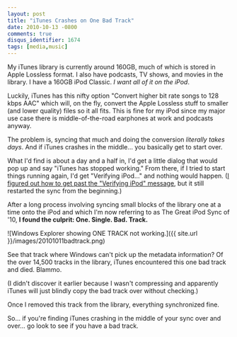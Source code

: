 ```yaml
---
layout: post
title: "iTunes Crashes on One Bad Track"
date: 2010-10-13 -0800
comments: true
disqus_identifier: 1674
tags: [media,music]
---
```

My iTunes library is currently around 160GB, much of which is stored in
Apple Lossless format. I also have podcasts, TV shows, and movies in the
library. I have a 160GB iPod Classic. *I want all of it on the iPod*.

Luckily, iTunes has this nifty option "Convert higher bit rate songs to
128 kbps AAC" which will, on the fly, convert the Apple Lossless stuff
to smaller (and lower quality) files so it all fits. This is fine for my
iPod since my major use case there is middle-of-the-road earphones at
work and podcasts anyway.

The problem is, syncing that much and doing the conversion *literally
takes days*. And if iTunes crashes in the middle... you basically get to
start over.

What I'd find is about a day and a half in, I'd get a little dialog that
would pop up and say "iTunes has stopped working." From there, if I
tried to start things running again, I'd get "Verifying iPod..." and
nothing would happen. ([I figured out how to get past the "Verifying
iPod"
message](/archive/2010/10/08/itunes-stuck-on-quotverifying-ipodquot-try-resetting-sync-history.aspx),
but it still restarted the sync from the beginning.)

After a long process involving syncing small blocks of the library one
at a time onto the iPod and which I'm now referring to as The Great iPod
Sync of '10, **I found the culprit: One. Single. Bad. Track.**

![Windows Explorer showing ONE TRACK not
working.]({{ site.url }}/images/20101011badtrack.png)

See that track where Windows can't pick up the metadata information? Of
the over 14,500 tracks in the library, iTunes encountered this one bad
track and died. Blammo.

(I didn't discover it earlier because I wasn't compressing and
apparently iTunes will just blindly copy the bad track over without
checking.)

Once I removed this track from the library, everything synchronized
fine.

So... if you're finding iTunes crashing in the middle of your sync over
and over... go look to see if you have a bad track.

